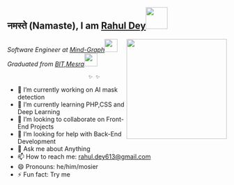 ## नमस्ते (Namaste), I am [Rahul Dey](https://rahuldey613.github.io/)<img src="https://media.giphy.com/media/12oufCB0MyZ1Go/giphy.gif" width="50"></h2>
<img align='right' src="https://media.giphy.com/media/M9gbBd9nbDrOTu1Mqx/giphy.gif" width="230">
<p><em>Software Engineer at <a href="https://www.mind-graph.com/">Mind-Graph</a><img src="https://media.giphy.com/media/WUlplcMpOCEmTGBtBW/giphy.gif" width="30"></br>Graduated from <a href="https://www.bitmesra.ac.in/">BIT,Mesra</a><img src="https://media.giphy.com/media/fYSnHlufseco8Fh93Z/giphy.gif" width="30">
</em></p>


                              ✨ ✨ 



- 🔭 I’m currently working on AI mask detection
- 🌱 I’m currently learning PHP,CSS and Deep Learning
- 👯 I’m looking to collaborate on Front-End Projects
- 🤔 I’m looking for help with Back-End Development
- 💬 Ask me about Anything
- 📫 How to reach me: rahul.dey613@gmail.com
- 😄 Pronouns: he/him/mosier
- ⚡ Fun fact: Try me
